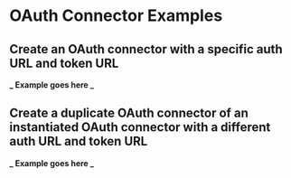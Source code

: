 # OAuth Connector Examples

## Create an OAuth connector with a specific auth URL and token URL

**_ Example goes here _**

## Create a duplicate OAuth connector of an instantiated OAuth connector with a different auth URL and token URL

**_ Example goes here _**
